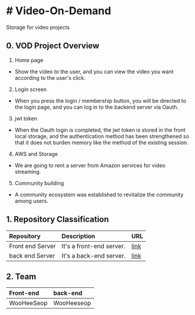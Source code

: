 # # Video-On-Demand
Storage for video projects
## 0. VOD Project Overview
1. Home page
* Show the video to the user, and you can view the video you want according to the user's click.
2. Login screen
* When you press the login / membership button, you will be directed to the login page, and you can log in to the backend server via Oauth.
3. jwt token
* When the Oauth login is completed, the jwt token is stored in the front local storage, and the authentication method has been strengthened so that it does not burden memory like the method of the existing session.
4. AWS and Storage
* We are going to rent a server from Amazon services for video streaming.
5. Community building
* A community ecosystem was established to revitalize the community among users.


## 1. Repository Classification


|Repository|Description|URL|
|:---|:---|:---|
|Front end Server |It's a front-end server.|[link](https://github.com/ahr-i/awm-v2-proxy)|
|back end Server |It's a back-end server.|[link](https://github.com/ahr-i/awm-v2-gateway)|

## 2. Team

|Front-end |back-end|
|:---|:---|
|WooHeeSeop |WooHeeseop|

